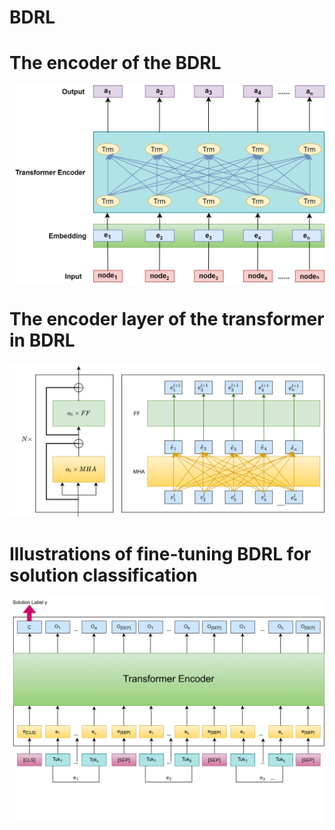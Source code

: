 # BDRL


# The encoder of the BDRL
![image](https://github.com/Anonymous-author-code/BDRL/blob/main/BDRL1.png)
# The encoder layer of the transformer in BDRL
![image](https://github.com/Anonymous-author-code/BDRL/blob/main/Attention1.png)
# Illustrations of fine-tuning BDRL for solution classification
![image](https://github.com/Anonymous-author-code/BDRL/blob/main/Fine-turning%201.png)
